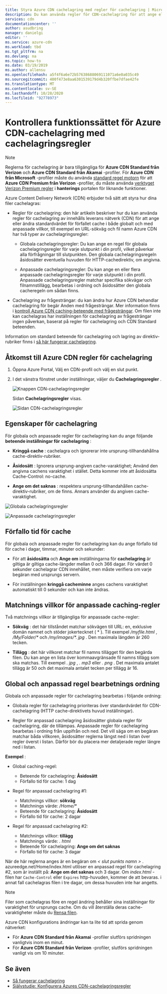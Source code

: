 ```yaml
---
title: Styra Azure CDN cachelagring med regler för cachelagring | Microsoft Docs
description: Du kan använda regler för CDN-cachelagring för att ange eller ändra standardvärdet för förfallet cache både globalt och med villkor, till exempel URL-sökväg och fil namns tillägg.
services: cdn
documentationcenter: ''
author: asudbring
manager: danielgi
editor: ''
ms.service: azure-cdn
ms.workload: tbd
ms.tgt_pltfrm: na
ms.devlang: na
ms.topic: how-to
ms.date: 03/19/2019
ms.author: allensu
ms.openlocfilehash: a5f4f6a6e72b57638688069111071a6e0a035c49
ms.sourcegitcommit: 400f473e8aa6301539179d4b320ffbe7dfae42fe
ms.translationtype: MT
ms.contentlocale: sv-SE
ms.lasthandoff: 10/28/2020
ms.locfileid: "92778973"
---
```

# <a name="control-azure-cdn-caching-behavior-with-caching-rules"></a>Kontrollera funktionssättet för Azure CDN-cachelagring med cachelagringsregler

> [!NOTE] 
> Reglerna för cachelagring är bara tillgängliga för **Azure CDN Standard från Verizon** och **Azure CDN Standard från Akamai** -profiler. För **Azure CDN från Microsoft** -profiler måste du använda [standard regel motorn](cdn-standard-rules-engine-reference.md) för att **Azure CDN Premium från Verizon** -profiler, du måste använda [verktyget Verizon Premium regler](./cdn-verizon-premium-rules-engine.md) i **hanterings** portalen för liknande funktioner.
 
Azure Content Delivery Network (CDN) erbjuder två sätt att styra hur dina filer cachelagras: 

- Regler för cachelagring: den här artikeln beskriver hur du kan använda regler för cachelagring av innehålls leverans nätverk (CDN) för att ange eller ändra standardvärdet för förfallet cache i både globalt och med anpassade villkor, till exempel en URL-sökväg och fil namn Azure CDN har två typer av cachelagringsregler:

   - Globala cachelagringsregler: Du kan ange en regel för globala cachelagringsregler för varje slutpunkt i din profil, vilket påverkar alla förfrågningar till slutpunkten. Den globala cachelagringsregeln åsidosätter eventuella huvuden för HTTP-cachedirektiv, om angivna.

   - Anpassade cachelagringsregler: Du kan ange en eller flera anpassade cachelagringsregler för varje slutpunkt i din profil. Anpassade cachelagringsregler matchar specifika sökvägar och filnamnstillägg, bearbetas i ordning och åsidosätter den globala cacheregeln om sådan finns. 

- Cachelagring av frågesträngar: du kan ändra hur Azure CDN behandlar cachelagring för begär Anden med frågesträngar. Mer information finns i [kontroll Azure CDN caching-beteende med frågesträngar](cdn-query-string.md). Om filen inte kan cachelagras har inställningen för cachelagring av frågesträngar ingen påverkan, baserat på regler för cachelagring och CDN Standard beteenden.

Information om standard beteende för cachelagring och lagring av direktiv-rubriker finns i [så här fungerar cachelagring](cdn-how-caching-works.md). 


## <a name="accessing-azure-cdn-caching-rules"></a>Åtkomst till Azure CDN regler för cachelagring

1. Öppna Azure Portal, Välj en CDN-profil och välj en slut punkt.

2. I det vänstra fönstret under inställningar, väljer du **Cachelagringsregler** .

   ![Knappen CDN-cachelagringsregler](./media/cdn-caching-rules/cdn-caching-rules-btn.png)

   Sidan **Cachelagringsregler** visas.

   ![Sidan CDN-cachelagringsregler](./media/cdn-caching-rules/cdn-caching-rules-page.png)


## <a name="caching-behavior-settings"></a>Egenskaper för cachelagring
För globala och anpassade regler för cachelagring kan du ange följande **beteende inställningar för cachelagring** :

- **Kringgå cache** : cachelagra och ignorerar inte ursprung-tillhandahållna cache-direktiv-rubriker.

- **Åsidosätt** : Ignorera ursprung-angiven cache-varaktighet; Använd den angivna cachens varaktighet i stället. Detta kommer inte att åsidosätta Cache-Control: no-cache.

- **Ange om det saknas** : respektera ursprung-tillhandahållen cache-direktiv-rubriker, om de finns. Annars använder du angiven cache-varaktighet.

![Globala cachelagringsregler](./media/cdn-caching-rules/cdn-global-caching-rules.png)

![Anpassade cachelagringsregler](./media/cdn-caching-rules/cdn-custom-caching-rules.png)

## <a name="cache-expiration-duration"></a>Förfallo tid för cache
För globala och anpassade regler för cachelagring kan du ange förfallo tid för cache i dagar, timmar, minuter och sekunder:

- För att **åsidosätta** och **Ange om** inställningarna för **cachelagring** är giltiga är giltiga cache-längder mellan 0 och 366 dagar. För värdet 0 sekunder cachelagrar CDN innehållet, men måste verifiera om varje begäran med ursprungs servern.

- För inställningen **kringgå cacheminne** anges cachens varaktighet automatiskt till 0 sekunder och kan inte ändras.

## <a name="custom-caching-rules-match-conditions"></a>Matchnings villkor för anpassade caching-regler

Två matchnings villkor är tillgängliga för anpassade cache-regler:
 
- **Sökväg** : det här tillståndet matchar sökvägen till URL: en, exklusive domän namnet och stöder jokertecknet ( \* ). Till exempel _/myfile.html_ , _/My/Folder/*_ och _/my/images/*. jpg_ . Den maximala längden är 260 tecken.

- **Tillägg** : det här villkoret matchar fil namns tillägget för den begärda filen. Du kan ange en lista över kommaavgränsade fil namns tillägg som ska matchas. Till exempel _. jpg_ , _. mp3_ eller _. png_ . Det maximala antalet tillägg är 50 och det maximala antalet tecken per tillägg är 16. 

## <a name="global-and-custom-rule-processing-order"></a>Global och anpassad regel bearbetnings ordning
Globala och anpassade regler för cachelagring bearbetas i följande ordning:

- Globala regler för cachelagring prioriteras över standardvärdet för CDN-cachelagring (HTTP cache-direktivets huvud inställningar). 

- Regler för anpassad cachelagring åsidosätter globala regler för cachelagring, där de tillämpas. Anpassade regler för cachelagring bearbetas i ordning från uppifrån och ned. Det vill säga om en begäran matchar båda villkoren, åsidosätter reglerna längst ned i listan över regler överst i listan. Därför bör du placera mer detaljerade regler längre ned i listan.

**Exempel** :
- Global caching-regel: 
   - Beteende för cachelagring: **Åsidosätt**
   - Förfallo tid för cache: 1 dag

- Regel för anpassad cachelagring #1:
   - Matchnings villkor: **sökväg**
   - Matchnings värde: _/Home/*_
   - Beteende för cachelagring: **Åsidosätt**
   - Förfallo tid för cache: 2 dagar

- Regel för anpassad cachelagring #2:
   - Matchnings villkor: **tillägg**
   - Matchnings värde: _. html_
   - Beteende för cachelagring: **Ange om det saknas**
   - Förfallo tid för cache: 3 dagar

När de här reglerna anges är en begäran om _&lt; slut punkts namn &gt;_ . azureedge.net/Home/index.html utlöser en anpassad regel för cachelagring #2, som är inställt på: **Ange om det saknas** och 3 dagar. Om *index.html* -filen har `Cache-Control` eller `Expires` http-huvuden, kommer de att bevaras. i annat fall cachelagras filen i tre dagar, om dessa huvuden inte har angetts.

> [!NOTE] 
> Filer som cachelagras före en regel ändring behåller sina inställningar för varaktighet för ursprungs cache. Om du vill återställa deras cache-varaktigheter måste du [Rensa filen](cdn-purge-endpoint.md). 
>
> Azure CDN konfigurations ändringar kan ta lite tid att sprida genom nätverket: 
> - För **Azure CDN Standard från Akamai** -profiler slutförs spridningen vanligtvis inom en minut. 
> - För **Azure CDN Standard från Verizon** -profiler, slutförs spridningen vanligt vis om 10 minuter.  
>

## <a name="see-also"></a>Se även

- [Så fungerar cachelagring](cdn-how-caching-works.md)
- [Självstudie: Konfigurera Azures CDN-cachelagringsregler](cdn-caching-rules-tutorial.md)